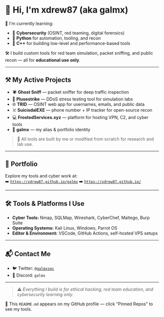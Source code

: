# 👋 Hi, I'm xdrew87 (aka galmx)

🧠 I'm currently learning:
- 🔹 **Cybersecurity** (OSINT, red teaming, digital forensics)
- 🔹 **Python** for automation, tooling, and recon
- 🔹 **C++** for building low-level and performance-based tools

🛠️ I build custom tools for red team simulation, packet sniffing, and public recon — all for **educational use only**.

---

## ⚒️ My Active Projects

- 🕷️ **Ghost Sniff** — packet sniffer for deep traffic inspection  
- 🔨 **Plusestrike** — DDoS stress testing tool for simulation labs  
- 🌐 **TRID** — OSINT web app for usernames, emails, and public data  
- ☠️ **SuicixdalEXE** — phone number + IP tracker for open-source recon  
- 💻 **FrostedServices.xyz** — platform for hosting VPN, C2, and cyber tools  
- 🧊 **galmx** — my alias & portfolio identity

> 📍 All tools are built by me or modified from scratch for research and lab use.

---

## 💼 Portfolio
Explore my tools and cyber work at:  
➡️ [`https://xdrew87.github.io/galmx`](https://xdrew87.github.io/galmx)
➡️ [`https://xdrew87.github.io/`](https://xdrew87.github.io/)

---

## 🛠️ Tools & Platforms I Use
- **Cyber Tools:** Nmap, SQLMap, Wireshark, CyberChef, Maltego, Burp Suite  
- **Operating Systems:** Kali Linux, Windows, Parrot OS  
- **Editor & Environment:** VSCode, GitHub Actions, self-hosted VPS setups

---

## 📬 Contact Me
- 🐦 Twitter: [`@galmxsec`](https://twitter.com/galmxsec)
- 💬 Discord: `galmx`

---

> ⚠️ *Everything I build is for ethical hacking, red team education, and cybersecurity learning only.*

📌 This `README.md` appears on my GitHub profile — click "Pinned Repos" to see my tools.
